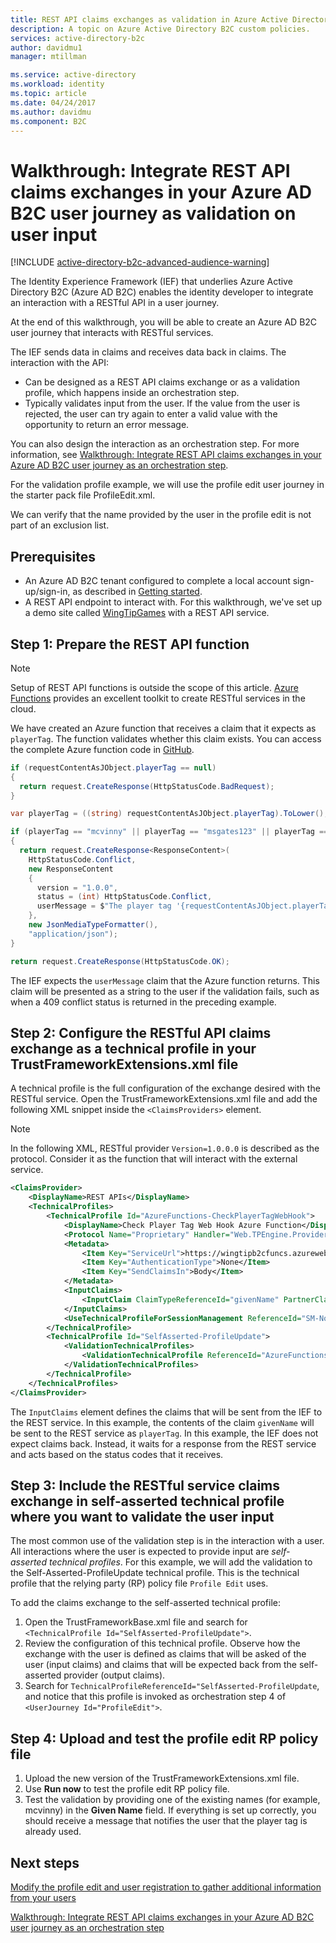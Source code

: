 ```yaml
---
title: REST API claims exchanges as validation in Azure Active Directory B2C | Microsoft Docs
description: A topic on Azure Active Directory B2C custom policies.
services: active-directory-b2c
author: davidmu1
manager: mtillman

ms.service: active-directory
ms.workload: identity
ms.topic: article
ms.date: 04/24/2017
ms.author: davidmu
ms.component: B2C
---
```


# Walkthrough: Integrate REST API claims exchanges in your Azure AD B2C user journey as validation on user input

[!INCLUDE [active-directory-b2c-advanced-audience-warning](../../includes/active-directory-b2c-advanced-audience-warning.md)]

The Identity Experience Framework (IEF) that underlies Azure Active Directory B2C (Azure AD B2C) enables the identity developer to integrate an interaction with a RESTful API in a user journey.  

At the end of this walkthrough, you will be able to create an Azure AD B2C user journey that interacts with RESTful services.

The IEF sends data in claims and receives data back in claims. The interaction with the API:

- Can be designed as a REST API claims exchange or as a validation profile, which happens inside an orchestration step.
- Typically validates input from the user. If the value from the user is rejected, the user can try again to enter a valid value with the opportunity to return an error message.

You can also design the interaction as an orchestration step. For more information, see [Walkthrough: Integrate REST API claims exchanges in your Azure AD B2C user journey as an orchestration step](active-directory-b2c-rest-api-step-custom.md).

For the validation profile example, we will use the profile edit user journey in the starter pack file ProfileEdit.xml.

We can verify that the name provided by the user in the profile edit is not part of an exclusion list.

## Prerequisites

- An Azure AD B2C tenant configured to complete a local account sign-up/sign-in, as described in [Getting started](active-directory-b2c-get-started-custom.md).
- A REST API endpoint to interact with. For this walkthrough, we've set up a demo site called [WingTipGames](https://wingtipgamesb2c.azurewebsites.net/) with a REST API service.

## Step 1: Prepare the REST API function

> [!NOTE]
> Setup of REST API functions is outside the scope of this article. [Azure Functions](https://docs.microsoft.com/azure/azure-functions/functions-reference) provides an excellent toolkit to create RESTful services in the cloud.

We have created an Azure function that receives a claim that it expects as `playerTag`. The function validates whether this claim exists. You can access the complete Azure function code in [GitHub](https://github.com/Azure-Samples/active-directory-b2c-advanced-policies/tree/master/AzureFunctionsSamples).

```csharp
if (requestContentAsJObject.playerTag == null)
{
  return request.CreateResponse(HttpStatusCode.BadRequest);
}

var playerTag = ((string) requestContentAsJObject.playerTag).ToLower();

if (playerTag == "mcvinny" || playerTag == "msgates123" || playerTag == "revcottonmarcus")
{
  return request.CreateResponse<ResponseContent>(
    HttpStatusCode.Conflict,
    new ResponseContent
    {
      version = "1.0.0",
      status = (int) HttpStatusCode.Conflict,
      userMessage = $"The player tag '{requestContentAsJObject.playerTag}' is already used."
    },
    new JsonMediaTypeFormatter(),
    "application/json");
}

return request.CreateResponse(HttpStatusCode.OK);
```

The IEF expects the `userMessage` claim that the Azure function returns. This claim will be presented as a string to the user if the validation fails, such as when a 409 conflict status is returned in the preceding example.

## Step 2: Configure the RESTful API claims exchange as a technical profile in your TrustFrameworkExtensions.xml file

A technical profile is the full configuration of the exchange desired with the RESTful service. Open the TrustFrameworkExtensions.xml file and add the following XML snippet inside the `<ClaimsProviders>` element.

> [!NOTE]
> In the following XML, RESTful provider `Version=1.0.0.0` is described as the protocol. Consider it as the function that will interact with the external service. <!-- TODO: A full definition of the schema can be found...link to RESTful Provider schema definition>-->

```xml
<ClaimsProvider>
    <DisplayName>REST APIs</DisplayName>
    <TechnicalProfiles>
        <TechnicalProfile Id="AzureFunctions-CheckPlayerTagWebHook">
            <DisplayName>Check Player Tag Web Hook Azure Function</DisplayName>
            <Protocol Name="Proprietary" Handler="Web.TPEngine.Providers.RestfulProvider, Web.TPEngine, Version=1.0.0.0, Culture=neutral, PublicKeyToken=null" />
            <Metadata>
                <Item Key="ServiceUrl">https://wingtipb2cfuncs.azurewebsites.net/api/CheckPlayerTagWebHook?code=L/05YRSpojU0nECzM4Tp3LjBiA2ZGh3kTwwp1OVV7m0SelnvlRVLCg==</Item>
                <Item Key="AuthenticationType">None</Item>
                <Item Key="SendClaimsIn">Body</Item>
            </Metadata>
            <InputClaims>
                <InputClaim ClaimTypeReferenceId="givenName" PartnerClaimType="playerTag" />
            </InputClaims>
            <UseTechnicalProfileForSessionManagement ReferenceId="SM-Noop" />
        </TechnicalProfile>
        <TechnicalProfile Id="SelfAsserted-ProfileUpdate">
            <ValidationTechnicalProfiles>
                <ValidationTechnicalProfile ReferenceId="AzureFunctions-CheckPlayerTagWebHook" />
            </ValidationTechnicalProfiles>
        </TechnicalProfile>
    </TechnicalProfiles>
</ClaimsProvider>
```

The `InputClaims` element defines the claims that will be sent from the IEF to the REST service. In this example, the contents of the claim `givenName` will be sent to the REST service as `playerTag`. In this example, the IEF does not expect claims back. Instead, it waits for a response from the REST service and acts based on the status codes that it receives.

## Step 3: Include the RESTful service claims exchange in self-asserted technical profile where you want to validate the user input

The most common use of the validation step is in the interaction with a user. All interactions where the user is expected to provide input are *self-asserted technical profiles*. For this example, we will add the validation to the Self-Asserted-ProfileUpdate technical profile. This is the technical profile that the relying party (RP) policy file `Profile Edit` uses.

To add the claims exchange to the self-asserted technical profile:

1. Open the TrustFrameworkBase.xml file and search for `<TechnicalProfile Id="SelfAsserted-ProfileUpdate">`.
2. Review the configuration of this technical profile. Observe how the exchange with the user is defined as claims that will be asked of the user (input claims) and claims that will be expected back from the self-asserted provider (output claims).
3. Search for `TechnicalProfileReferenceId="SelfAsserted-ProfileUpdate`, and notice that this profile is invoked as orchestration step 4 of `<UserJourney Id="ProfileEdit">`.

## Step 4: Upload and test the profile edit RP policy file

1. Upload the new version of the TrustFrameworkExtensions.xml file.
2. Use **Run now** to test the profile edit RP policy file.
3. Test the validation by providing one of the existing names (for example, mcvinny) in the **Given Name** field. If everything is set up correctly, you should receive a message that notifies the user that the player tag is already used.

## Next steps

[Modify the profile edit and user registration to gather additional information from your users](active-directory-b2c-create-custom-attributes-profile-edit-custom.md)

[Walkthrough: Integrate REST API claims exchanges in your Azure AD B2C user journey as an orchestration step](active-directory-b2c-rest-api-step-custom.md)
